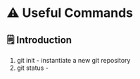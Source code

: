 # ⚠️ Useful Commands

## 🗒️ Introduction
 
1. git init - instantiate a new git repository
2. git status - 

